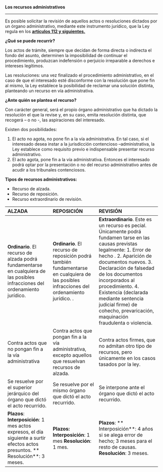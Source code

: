 **Los recursos administrativos**

---

Es posible solicitar la revisión de aquellos actos o resoluciones dictados por un órgano administrativo, mediante este instrumento jurídico, que la Ley regula en los [**artículos 112 y siguientes.**](https://www.boe.es/buscar/act.php?id=BOE-A-2015-10565&tn=1&p=20151002#a112)

**¿Qué se puede recurrir?**

Los actos de trámite, siempre que decidan de forma directa o indirecta el fondo del asunto, determinen la imposibilidad de continuar el procedimiento, produzcan indefensión o perjuicio irreparable a derechos e intereses legítimos.

Las resoluciones: una vez finalizado el procedimiento administrativo, en el caso de que el interesado esté disconforme con la resolución que pone fin al mismo, la Ley establece la posibilidad de reclamar una solución distinta, planteando un recurso en vía administrativa.

**¿Ante quién se plantea el recurso?**

Con carácter general, será el propio órgano administrativo que ha dictado la resolución el que la revise y, en su caso, emita resolución distinta, que recogerá – o no -, las aspiraciones del interesado.

Existen dos posibilidades:

1. El acto no agota, no pone fin a la vía administrativa. En tal caso, si el interesado desea instar a la jurisdicción contencioso –administrativa, la Ley establece como requisito previo e indispensable presentar recurso administrativo.
2. El acto agota, pone fin a la vía administrativa. Entonces el interesado podrá optar por la presentación o no del recurso administrativo antes de acudir a los tribunales contenciosos.

**Tipos de recursos administrativos:**

* Recurso de alzada.
* Recurso de reposición.
* Recurso extraordinario de revisión.

| **ALZADA** | **REPOSICIÓN** | **REVISIÓN** |
| :--- | :--- | :--- |
| **Ordinario**. El recurso de alzada podrá  fundamentarse en cualquiera de las   posibles infracciones del ordenamiento jurídico. | **Ordinario**. El recurso de reposición podrá también fundamentarse en cualquiera de las posibles infracciones del ordenamiento jurídico. . | **Extraordinario**. Este es un recurso es  pecial. Únicamente podrá fundamen   tarse en las causas previstas legalmente:                                                             1. Error de hecho .                                 2. Aparición de documentos nuevos.  3. Declaración de falsedad de los       documentos incorporados al procedimiento.                                                    4. Existencia \(declarada mediante sentencia judicial firme\) de cohecho,        prevaricación, maquinación fraudulenta o violencia. |
| Contra actos que no pongan fin a la vía administrativa | Contra actos que pongan fin a la vía administrativa, excepto aquellos que resuelvan recursos de alzada. | Contra actos firmes, que no admitan otro tipo de recursos, pero únicamente en los casos tasados por la ley. |
| Se resuelve por el superior jerárquico del órgano que dictó el acto recurrido. | Se resuelve por el mismo órgano que dictó el acto recurrido. | Se interpone ante el órgano que dictó el acto recurrido. |
| **Plazos**:                                                     **Interposición**: 1 mes actos expresos, el día siguiente a surtir efectos actos presuntos.                                 **                 Resolución**: 3 meses. | **Plazos:                                                     Interposición**: 1 mes          **Resolución**: 1 mes. | **Plazos**:                                **                     Interposición**: 4 años si se alega error de hecho; 3 meses para el resto de causas.                                      **Resolución**: 3 meses. |




